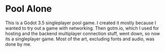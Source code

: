 # Pool Alone

This is a Godot 3.5 singleplayer pool game. I created it mostly because I wanted to try out a game with networking. Then gotm.io, which I used for hosting and the backend multiplayer connection stuff, went down, so now its a singleplayer game. Most of the art, excluding fonts and audio, was done by me.